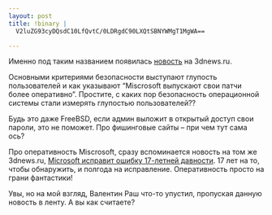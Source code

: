 ```yaml
--- 
layout: post
title: !binary |
  V2luZG93cyDQsdC10LfQvtC/0LDRgdC90LXQtSBNYWMgT1MgWA==

---
```

<p>Именно под таким названием появилась <a href="http://www.3dnews.ru/software-news/windows_bezopasnee_mac_os_x/">новость</a> на 3dnews.ru. </p>  <p>Основными критериями безопасности выступают глупость пользователей и как указывают “Miscrosoft выпускают свои патчи более оперативно”. Простите, с каких пор безопасность операционной системы стали измерять глупостью пользователей??</p>  <p>Будь это даже FreeBSD, если админ выложит в открытый доступ свои пароли, это не поможет. Про фишинговые сайты – при чем тут сама ось?</p> <!--more-->  <p>Про оперативность Miscrosoft, сразу вспоминается новость на том же 3dnews.ru, <a href="http://www.3dnews.ru/software-news/microsoft_ispravit_oshibku_17_letnei_davnosti/">Microsoft исправит ошибку 17-летней давности</a>. 17 лет на то, чтобы обнаружить, и полгода на исправление. Оперативность просто на грани фантастики!</p>  <p>Увы, но на мой взгляд, Валентин Раш что-то упустил, пропуская данную новость в ленту. А вы как считаете?</p>
